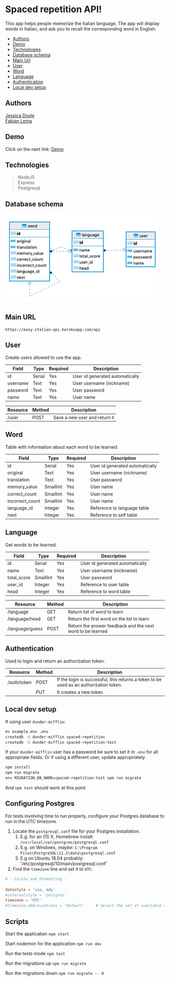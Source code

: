 # Spaced repetition API!

This app helps people memorize the Italian language. The app will display words in Italian, and ask you to recall the corresponding word in English.

- [Authors](#authors)
- [Demo](#demo)
- [Technologies](#technologies)
- [Database schema](#database-schema)
- [Main Url](#main-url)
- [User](#user)
- [Word](#word)
- [Language](#language)
- [Authentication](#authentication)
- [Local dev setup](#local-dev-setup)

## Authors
[Jessica Doyle](https://github.com/jedoyle6)  
[Fabian Lema](https://github.com/fabianlema15)  

## Demo

Click on the next link: [Demo](https://easy-italian-api.herokuapp.com/)

## Technologies

>NodeJS  
Express  
Postgresql  


## Database schema

![App Image](/images/database.png)


## Main URL  
`https://easy-italian-api.herokuapp.com/api`

## User

Create users allowed to use the app.

| Field | Type | Required | Description |
|-------|------|----------|-------------|
| id | Serial | Yes | User id generated automatically |
| username | Text | Yes | User username (nickname) |
| password | Text | Yes | User password |
| name | Text | Yes | User name |


| Resource | Method | Description |
|-------|------|----------|
| /user | POST | Save a new user and return it |

## Word

Table with information about each word to be learned.

| Field | Type | Required | Description |
|-------|------|----------|-------------|
| id | Serial | Yes | User id generated automatically |
| original | Text | Yes | User username (nickname) |
| translation | Text | Yes | User password |
| memory_value | Smaillint | Yes | User name |
| correct_count | Smaillint | Yes | User name |
| incorrect_count | Smaillint | Yes | User name |
| language_id | Integer | Yes | Reference to language table |
| next | Integer | Yes | Reference to self table |

## Language

Get words to be learned.

| Field | Type | Required | Description |
|-------|------|----------|-------------|
| id | Serial | Yes | User id generated automatically |
| name | Text | Yes | User username (nickname) |
| total_score | Smaillint | Yes | User password |
| user_id | Integer | Yes | Reference to user table |
| head | Integer | Yes | Reference to word table |


| Resource | Method | Description |
|-------|------|----------|
| /language | GET | Return list of word to learn |
| /language/head | GET | Return the first word on the list to learn |
| /language/guess | POST | Return the answer feedback and the next word to be learned  |

## Authentication

Used to login and return an authorization token.

| Resource | Method | Description |
|-------|------|----------|
| /auth/token | POST | If the login is successful, this returns a token to be used as an authorization token.  |
| | PUT | It creates a new token |


## Local dev setup

If using user `dunder-mifflin`:

```bash
mv example.env .env
createdb -U dunder-mifflin spaced-repetition
createdb -U dunder-mifflin spaced-repetition-test
```

If your `dunder-mifflin` user has a password be sure to set it in `.env` for all appropriate fields. Or if using a different user, update appropriately.

```bash
npm install
npm run migrate
env MIGRATION_DB_NAME=spaced-repetition-test npm run migrate
```

And `npm test` should work at this point

## Configuring Postgres

For tests involving time to run properly, configure your Postgres database to run in the UTC timezone.

1. Locate the `postgresql.conf` file for your Postgres installation.
   1. E.g. for an OS X, Homebrew install: `/usr/local/var/postgres/postgresql.conf`
   2. E.g. on Windows, _maybe_: `C:\Program Files\PostgreSQL\11.2\data\postgresql.conf`
   3. E.g  on Ubuntu 18.04 probably: '/etc/postgresql/10/main/postgresql.conf'
2. Find the `timezone` line and set it to `UTC`:

```conf
# - Locale and Formatting -

datestyle = 'iso, mdy'
#intervalstyle = 'postgres'
timezone = 'UTC'
#timezone_abbreviations = 'Default'     # Select the set of available time zone
```

## Scripts

Start the application `npm start`

Start nodemon for the application `npm run dev`

Run the tests mode `npm test`

Run the migrations up `npm run migrate`

Run the migrations down `npm run migrate -- 0`
